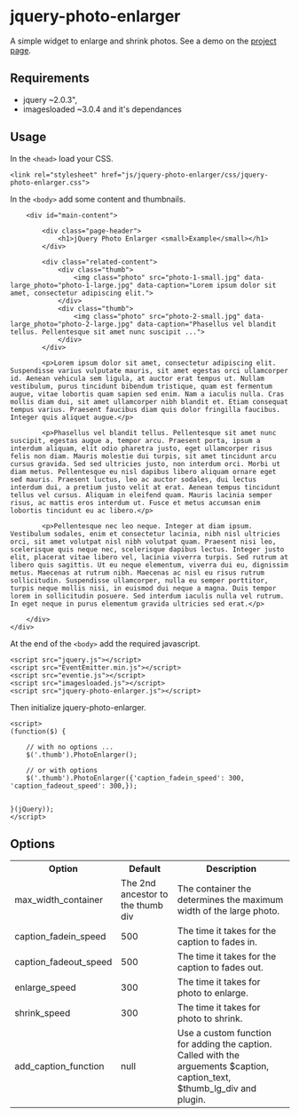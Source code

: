jquery-photo-enlarger
=====================

A simple widget to enlarge and shrink photos. See a demo on the [project page](http://epicserve.github.io/jquery-photo-enlarger/).

Requirements
------------

- jquery ~2.0.3",
- imagesloaded ~3.0.4 and it's dependances

Usage
-----

In the `<head>` load your CSS.

    <link rel="stylesheet" href="js/jquery-photo-enlarger/css/jquery-photo-enlarger.css">

In the `<body>` add some content and thumbnails.

        <div id="main-content">

            <div class="page-header">
                <h1>jQuery Photo Enlarger <small>Example</small></h1>
            </div>

            <div class="related-content">
                <div class="thumb">
                    <img class="photo" src="photo-1-small.jpg" data-large_photo="photo-1-large.jpg" data-caption="Lorem ipsum dolor sit amet, consectetur adipiscing elit.">
                </div>
                <div class="thumb">
                    <img class="photo" src="photo-2-small.jpg" data-large_photo="photo-2-large.jpg" data-caption="Phasellus vel blandit tellus. Pellentesque sit amet nunc suscipit ...">
                </div>
            </div>

            <p>Lorem ipsum dolor sit amet, consectetur adipiscing elit. Suspendisse varius vulputate mauris, sit amet egestas orci ullamcorper id. Aenean vehicula sem ligula, at auctor erat tempus ut. Nullam vestibulum, purus tincidunt bibendum tristique, quam est fermentum augue, vitae lobortis quam sapien sed enim. Nam a iaculis nulla. Cras mollis diam dui, sit amet ullamcorper nibh blandit et. Etiam consequat tempus varius. Praesent faucibus diam quis dolor fringilla faucibus. Integer quis aliquet augue.</p>

            <p>Phasellus vel blandit tellus. Pellentesque sit amet nunc suscipit, egestas augue a, tempor arcu. Praesent porta, ipsum a interdum aliquam, elit odio pharetra justo, eget ullamcorper risus felis non diam. Mauris molestie dui turpis, sit amet tincidunt arcu cursus gravida. Sed sed ultricies justo, non interdum orci. Morbi ut diam metus. Pellentesque eu nisl dapibus libero aliquam ornare eget sed mauris. Praesent luctus, leo ac auctor sodales, dui lectus interdum dui, a pretium justo velit at erat. Aenean tempus tincidunt tellus vel cursus. Aliquam in eleifend quam. Mauris lacinia semper risus, ac mattis eros interdum ut. Fusce et metus accumsan enim lobortis tincidunt eu ac libero.</p>

            <p>Pellentesque nec leo neque. Integer at diam ipsum. Vestibulum sodales, enim et consectetur lacinia, nibh nisl ultricies orci, sit amet volutpat nisl nibh volutpat quam. Praesent nisi leo, scelerisque quis neque nec, scelerisque dapibus lectus. Integer justo elit, placerat vitae libero vel, lacinia viverra turpis. Sed rutrum at libero quis sagittis. Ut eu neque elementum, viverra dui eu, dignissim metus. Maecenas at rutrum nibh. Maecenas ac nisl eu risus rutrum sollicitudin. Suspendisse ullamcorper, nulla eu semper porttitor, turpis neque mollis nisi, in euismod dui neque a magna. Duis tempor lorem in sollicitudin posuere. Sed interdum iaculis nulla vel rutrum. In eget neque in purus elementum gravida ultricies sed erat.</p>

        </div>
    </div>

At the end of the `<body>` add the required javascript.

    <script src="jquery.js"></script>
    <script src="EventEmitter.min.js"></script>
    <script src="eventie.js"></script>
    <script src="imagesloaded.js"></script>
    <script src="jquery-photo-enlarger.js"></script>

Then initialize jquery-photo-enlarger.

    <script>
    (function($) {
        
        // with no options ...
        $('.thumb').PhotoEnlarger();

        // or with options
        $('.thumb').PhotoEnlarger({'caption_fadein_speed': 300, 'caption_fadeout_speed': 300,});


    }(jQuery));
    </script>


Options
-------

<table>
    <tr>
        <th>Option</th>
        <th>Default</th>
        <th>Description</th>
    </tr>
    <tr>
        <td>max_width_container</td><td>The 2nd ancestor to the thumb div</td><td>The container the determines the maximum width of the large photo.</td>
    </tr>
    <tr>
        <td>caption_fadein_speed</td><td>500</td><td>The time it takes for the caption to fades in.</td></tr>
    <tr>
        <td>caption_fadeout_speed</td><td>500</td><td>The time it takes for the caption to fades out.</td>
    </tr>
    <tr>
        <td>enlarge_speed</td><td>300</td><td>The time it takes for photo to enlarge.</td></tr>
    <tr>
        <td>shrink_speed</td><td>300</td><td>The time it takes for photo to shrink.</td>
    </tr>
    <tr>
        <td>add_caption_function</td><td>null</td><td>Use a custom function for adding the caption. Called with the arguements $caption, caption_text, $thumb_lg_div and plugin.</td>
    </tr>
</table>
